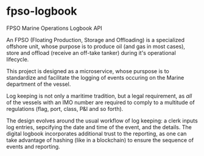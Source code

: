 # fpso-logbook
FPSO Marine Operations Logbook API

An FPSO (Floating Production, Storage and Offloading) is a specialized offshore unit, whose purpose is to produce oil (and gas in most cases), store and offload (receive an off-take tanker) during it's operational lifecycle.

This project is designed as a microservice, whose purspose is to standardize and facilitate the logging of events occuring on the Marine department of the vessel. 

Log keeping is not only a maritime tradition, but a legal requirement, as *all* of the vessels with an IMO number are required to comply to a multitude of regulations (flag, port, class, P&I and so forth). 

The design evolves around the usual workflow of log keeping: a clerk inputs log entries, sepcifying the date and time of the event, and the details. The digital logbook incorporates additional trust to the reporting, as one can take advantage of hashing (like in a blockchain) to ensure the sequence of events and reporting. 

